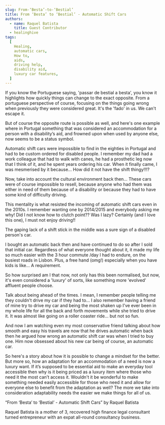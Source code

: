 ```yaml
---
slug: From-‘Besta’-to-‘Bestial’
title: From ‘Besta’ to ‘Bestial’ - Automatic Shift Cars
authors:
  - name: Raquel Batista
    title: Guest Contributor
  - healinghive
tags:
  [
    Healing,
    automatic cars,
    How to,
    aids,
    driving help,
    disability aid,
    luxury car features,
  ]
---
```


If you know the Portuguese saying, 'passar de bestial a besta', you know it highlights how quickly things can change to the exact opposite. From a portuguese perspective of course, focusing on the things going wrong when previously they were considered great. It's the 'fado' in us. We can't escape it.

<!--truncate-->

But of course the opposite route is possible as well, and here's one example where in Portugal something that was considered an accommodation for a person with a disability’s aid, and frowned upon when used by anyone else, now seems to be a status symbol.

Automatic shift cars were impossible to find in the eighties in Portugal and had to be custom ordered for disabled people. I remember my dad had a work colleague that had to walk with canes, he had a prosthetic leg now that I think of it, and he spent years ordering his car. When it finally came, I was mesmerised by it because... How did it not have the shift thingy!!!?

Now, take into account the cultural environment back then... These cars were of course impossible to resell, because anyone who had them was either in need of them because of a disability or because they had to have some kind of difficulty driving.

This mentality is what resisted the incoming of automatic shift cars even in the 2010s. I remember wanting one by 2014/2015 and everybody asking me why! Did I not know how to clutch point?? Was I lazy? Certainly (and I love this one), I must not enjoy driving!!

The gaping lack of a shift stick in the middle was a sure sign of a disabled person's car.

I bought an automatic back then and have continued to do so after I sold that initial car. Regardless of what everyone thought about it, it made my life so much easier with the 3 hour commute /day I had to endure, on the busiest roads in Lisbon. Plus, a free hand (omg!) especially when you have kids is like... A requirement.

So how surprised am I that now, not only has this been normalised, but now, it's even considered a 'luxury' of sorts, like something more 'evolved' affluent people choose.

Talk about being ahead of the times. I mean, I remember people telling me they couldn't drive my car if they had to... I also remember having a friend of mine try to drive my car and being the most shaken up I've ever been in my whole life for all the back and forth movements while she tried to drive it. It was almost like going on a roller coaster ride... but not so fun.

And now I am watching even my most conservative friend talking about how smooth and easy his travels are now that he drives automatic when back then he argued how wrong an automatic shift car was when I tried to buy one. Him now obsessed about his new car being of course, an automatic car.

So here's a story about how it is possible to change a mindset for the better. But more so, how an adaptation for an accommodation of a need is now a luxury want. If it’s supposed to be essential aid to make an everyday tool accessible then why is it being priced as a luxury item where those who need it the most can’t access it. Wouldn't it be wonderful to make something needed easily accessible for those who need it and allow for everyone else to benefit from the adaptation as well? The more we take into consideration adaptability needs the easier we make things for all of us.

“From ‘Besta’ to ‘Bestial’ - Automatic Shift Cars” by Raquel Batista

Raquel Batista is a mother of 3, recovered high finance legal consultant turned entrepreneur with an expat all-round consultancy business.
